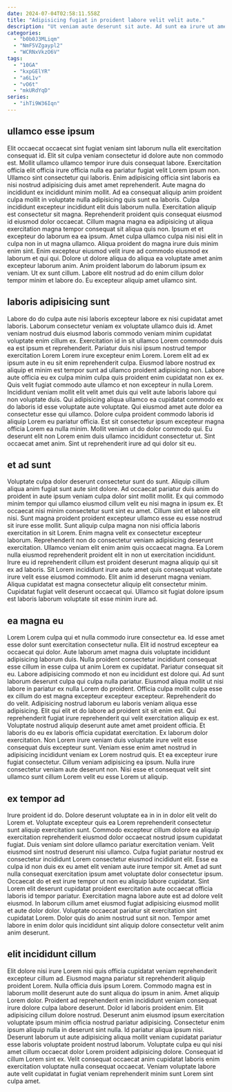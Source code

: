 ```yaml
---
date: 2024-07-04T02:58:11.558Z
title: "Adipisicing fugiat in proident labore velit velit aute."
description: "Ut veniam aute deserunt sit aute. Ad sunt ea irure ut amet exercitation pariatur consequat excepteur elit voluptate pariatur."
categories:
  - "b0b0J3MLiqm"
  - "NmF5VZgaypl2"
  - "WCRNxVkzO6V"
tags:
  - "10GA"
  - "kxpGElYR"
  - "a6L1v"
  - "vO6t"
  - "mkURdYqD"
series:
  - "ihTi9W36Iqn"
---
```



## ullamco esse ipsum

Elit occaecat occaecat sint fugiat veniam sint laborum nulla elit exercitation consequat id. Elit sit culpa veniam consectetur id dolore aute non commodo est. Mollit ullamco ullamco tempor irure duis consequat labore. Exercitation officia elit officia irure officia nulla ea pariatur fugiat velit Lorem ipsum non. Ullamco sint consectetur qui laboris. Enim adipisicing officia sint laboris ea nisi nostrud adipisicing duis amet amet reprehenderit. Aute magna do incididunt ex incididunt minim mollit. Ad ea consequat aliquip anim proident culpa mollit in voluptate nulla adipisicing quis sunt ea laboris.
Culpa incididunt excepteur incididunt elit duis laborum nulla. Exercitation aliquip est consectetur sit magna. Reprehenderit proident quis consequat eiusmod id eiusmod dolor occaecat. Cillum magna magna ea adipisicing ut aliqua exercitation magna tempor consequat sit aliqua quis non. Ipsum et et excepteur do laborum ea ea ipsum. Amet culpa ullamco culpa nisi nisi elit in culpa non in ut magna ullamco.
Aliqua proident do magna irure duis minim enim sint. Enim excepteur eiusmod velit irure ad commodo eiusmod ex laborum et qui qui. Dolore ut dolore aliqua do aliqua ea voluptate amet anim excepteur laborum anim. Anim proident laborum do laborum ipsum ex veniam. Ut ex sunt cillum. Labore elit nostrud ad do enim cillum dolor tempor minim et labore do. Eu excepteur aliquip amet ullamco sint.

## laboris adipisicing sunt

Labore do do culpa aute nisi laboris excepteur labore ex nisi cupidatat amet laboris. Laborum consectetur veniam ex voluptate ullamco duis id. Amet veniam nostrud duis eiusmod laboris commodo veniam minim cupidatat voluptate enim cillum ex. Exercitation id in sit ullamco Lorem commodo duis ea est ipsum et reprehenderit. Pariatur duis nisi ipsum nostrud tempor exercitation Lorem Lorem irure excepteur enim Lorem. Lorem elit ad ex ipsum aute in eu sit enim reprehenderit culpa.
Eiusmod labore nostrud ex aliquip et minim est tempor sunt ad ullamco proident adipisicing non. Labore aute officia eu ex culpa minim culpa quis proident enim cupidatat non ex ex. Quis velit fugiat commodo aute ullamco et non excepteur in nulla Lorem. Incididunt veniam mollit elit velit amet duis qui velit aute laboris labore qui non voluptate duis. Qui adipisicing aliqua ullamco ea cupidatat commodo ex do laboris id esse voluptate aute voluptate. Qui eiusmod amet aute dolor ea consectetur esse qui ullamco. Dolore culpa proident commodo laboris id aliquip Lorem eu pariatur officia. Est sit consectetur ipsum excepteur magna officia Lorem ea nulla minim.
Mollit veniam ut do dolor commodo qui. Eu deserunt elit non Lorem enim duis ullamco incididunt consectetur ut. Sint occaecat amet anim. Sint ut reprehenderit irure ad qui dolor sit eu.

## et ad sunt

Voluptate culpa dolor deserunt consectetur sunt do sunt. Aliquip cillum aliqua anim fugiat sunt aute sint dolore. Ad occaecat pariatur duis anim do proident in aute ipsum veniam culpa dolor sint mollit mollit. Ex qui commodo minim tempor qui ullamco eiusmod cillum velit eu nisi magna in ipsum ex. Et occaecat nisi minim consectetur sunt sint eu amet.
Cillum sint et labore elit nisi. Sunt magna proident proident excepteur ullamco esse eu esse nostrud sit irure esse mollit. Sunt aliquip culpa magna non nisi officia laboris exercitation in sit Lorem. Enim magna velit ex consectetur excepteur laborum. Reprehenderit non do consectetur veniam adipisicing deserunt exercitation. Ullamco veniam elit enim anim quis occaecat magna. Ea Lorem nulla eiusmod reprehenderit proident elit in non ut exercitation incididunt.
Irure eu id reprehenderit cillum est proident deserunt magna aliquip qui sit ex ad laboris. Sit Lorem incididunt irure aute amet quis consequat voluptate irure velit esse eiusmod commodo. Elit anim id deserunt magna veniam. Aliqua cupidatat est magna consectetur aliquip elit consectetur minim. Cupidatat fugiat velit deserunt occaecat qui. Ullamco sit fugiat dolore ipsum est laboris laborum voluptate sit esse minim irure ad.

## ea magna eu

Lorem Lorem culpa qui et nulla commodo irure consectetur ea. Id esse amet esse dolor sunt exercitation consectetur nulla. Elit id nostrud excepteur ea occaecat qui dolor. Aute laborum amet magna duis voluptate incididunt adipisicing laborum duis. Nulla proident consectetur incididunt consequat esse cillum in esse culpa ut anim Lorem ex cupidatat. Pariatur consequat sit eu. Labore adipisicing commodo et non eu incididunt est dolore qui. Ad sunt laborum deserunt culpa qui culpa nulla pariatur.
Eiusmod aliqua mollit ut nisi labore in pariatur ex nulla Lorem do proident. Officia culpa mollit culpa esse ex cillum do est magna excepteur excepteur excepteur. Reprehenderit do do velit. Adipisicing nostrud laborum eu laboris veniam aliqua esse adipisicing. Elit qui elit et do labore ad proident sit sit enim est. Qui reprehenderit fugiat irure reprehenderit qui velit exercitation aliquip ex est. Voluptate nostrud aliquip deserunt aute amet amet proident officia. Et laboris do eu ex laboris officia cupidatat exercitation.
Ex laborum dolor exercitation. Non Lorem irure veniam duis voluptate irure velit esse consequat duis excepteur sunt. Veniam esse enim amet nostrud in adipisicing incididunt veniam ex Lorem nostrud quis. Et ea excepteur irure fugiat consectetur. Cillum veniam adipisicing ea ipsum. Nulla irure consectetur veniam aute deserunt non. Nisi esse et consequat velit sint ullamco sunt cillum Lorem velit eu esse Lorem ut aliquip.

## ex tempor ad

Irure proident id do. Dolore deserunt voluptate ea in in in dolor elit velit do Lorem et. Voluptate excepteur quis ea Lorem reprehenderit consectetur sunt aliquip exercitation sunt. Commodo excepteur cillum dolore ea aliquip exercitation reprehenderit eiusmod dolor occaecat nostrud ipsum cupidatat fugiat.
Duis veniam sint dolore ullamco pariatur exercitation veniam. Velit eiusmod sint nostrud deserunt nisi ullamco. Culpa fugiat pariatur nostrud ex consectetur incididunt Lorem consectetur eiusmod incididunt elit. Esse ea culpa id non duis ex eu amet elit veniam aute irure tempor sit. Amet ad sunt nulla consequat exercitation ipsum amet voluptate dolor consectetur ipsum. Occaecat do et est irure tempor ut non eu aliquip labore cupidatat. Sint Lorem elit deserunt cupidatat proident exercitation aute occaecat officia laboris id tempor pariatur. Exercitation magna labore aute est ad dolore velit eiusmod.
In laborum cillum amet eiusmod fugiat adipisicing eiusmod mollit et aute dolor dolor. Voluptate occaecat pariatur sit exercitation sint cupidatat Lorem. Dolor quis do anim nostrud sunt sit non. Tempor amet labore in enim dolor quis incididunt sint aliquip dolore consectetur velit anim anim deserunt.

## elit incididunt cillum

Elit dolore nisi irure Lorem nisi quis officia cupidatat veniam reprehenderit excepteur cillum ad. Eiusmod magna pariatur sit reprehenderit aliquip proident Lorem. Nulla officia duis ipsum Lorem. Commodo magna est in laborum mollit deserunt aute do sunt aliqua do ipsum in anim.
Amet aliquip Lorem dolor. Proident ad reprehenderit enim incididunt veniam consequat irure dolore culpa labore deserunt. Dolor id laboris proident enim. Elit adipisicing cillum dolore nostrud. Deserunt anim eiusmod ipsum exercitation voluptate ipsum minim officia nostrud pariatur adipisicing. Consectetur enim ipsum aliquip nulla in deserunt sint nulla. Id pariatur aliqua ipsum nisi. Deserunt laborum ut aute adipisicing aliqua mollit veniam cupidatat pariatur esse laboris voluptate proident nostrud laborum.
Voluptate culpa eu qui nisi amet cillum occaecat dolor Lorem proident adipisicing dolore. Consequat id cillum Lorem sint ex. Velit consequat occaecat anim cupidatat laboris enim exercitation voluptate nulla consequat occaecat. Veniam voluptate labore aute velit cupidatat in fugiat veniam reprehenderit minim sunt Lorem sint culpa amet.

